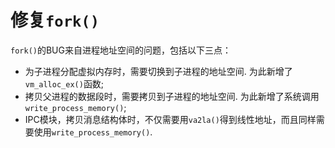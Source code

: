 # 修复`fork()`
`fork()`的BUG来自进程地址空间的问题，包括以下三点：

- 为子进程分配虚拟内存时，需要切换到子进程的地址空间. 为此新增了`vm_alloc_ex()`函数;
- 拷贝父进程的数据段时，需要拷贝到子进程的地址空间. 为此新增了系统调用`write_process_memory()`;
- IPC模块，拷贝消息结构体时，不仅需要用`va2la()`得到线性地址，而且同样需要使用`write_process_memory()`.